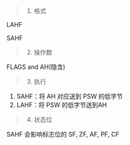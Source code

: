 > 1. 格式

LAHF

SAHF

> 2. 操作数

FLAGS and AH(隐含)

> 3. 执行

1. SAHF：将 AH 对应送到 PSW 的低字节 
2. LAHF：将 PSW 的低字节送到AH

> 4. 状态位

SAHF 会影响标志位的 SF, ZF, AF, PF, CF
